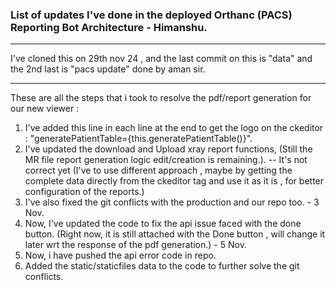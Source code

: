 ### List of updates I've done in the deployed Orthanc (PACS) Reporting Bot Architecture - Himanshu.
---------------------------------------------------------------------------------------------------------
I've cloned this on 29th nov 24 , and the last commit on this is "data" and the 2nd last is "pacs update" done by aman sir.

---------------------------------------------------------------------------------------------------------
These are all the steps that i took to resolve the pdf/report generation for our new viewer : 
1. I've added this line in each line at the end to get the logo on the ckeditor :
    "generatePatientTable={this.generatePatientTable()}".
2. I've updated the download and Upload xray report functions, (Still the MR file report generation logic edit/creation is remaining.). -- It's not correct yet (I've to use different approach , maybe by getting the complete data directly from the ckeditor tag and use it as it is , for better configuration of the reports.)
3. I've also fixed the git conflicts with the production and our repo too. - 3 Nov.
4. Now, I've updated the code to fix the api issue faced with the done button. (Right now, it is still attached with the Done button , will change it later wrt the response of the pdf generation.) - 5 Nov.
5. Now, i have pushed the api error code in repo.
6. Added the static/staticfiles data to the code to further solve the git conflicts.